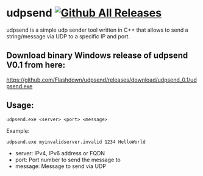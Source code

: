 # udpsend [![Github All Releases](https://img.shields.io/github/downloads/Flashdown/udpsend/total.svg)]()
udpsend is a simple udp sender tool written in C++ that allows to send a string/message via UDP to a specific IP and port.

## Download binary Windows release of udpsend V0.1 from here:
https://github.com/Flashdown/udpsend/releases/download/udpsend_0.1/udpsend.exe

## Usage:

```console
udpsend.exe <server> <port> <message>
```

Example:
```console
udpsend.exe myinvalidserver.invalid 1234 HelloWorld
```
* server: IPv4, IPv6 address or FQDN
* port:   Port number to send the message to
* message: Message to send via UDP
